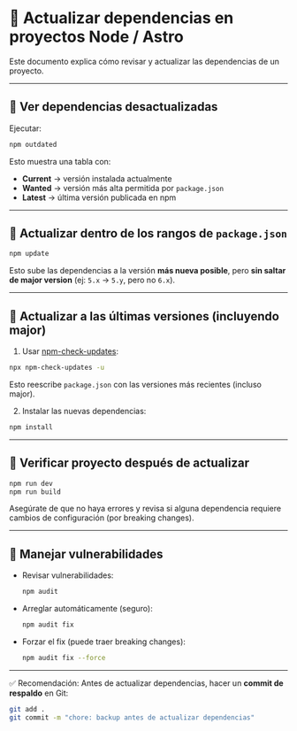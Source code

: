 # 🔄 Actualizar dependencias en proyectos Node / Astro

Este documento explica cómo revisar y actualizar las dependencias de un proyecto.

---

## 📌 Ver dependencias desactualizadas

Ejecutar:

```bash
npm outdated
```

Esto muestra una tabla con:

* **Current** → versión instalada actualmente
* **Wanted** → versión más alta permitida por `package.json`
* **Latest** → última versión publicada en npm

---

## 📌 Actualizar dentro de los rangos de `package.json`

```bash
npm update
```

Esto sube las dependencias a la versión **más nueva posible**, pero **sin saltar de major version** (ej: `5.x` → `5.y`, pero no `6.x`).

---

## 📌 Actualizar a las últimas versiones (incluyendo major)

1. Usar [npm-check-updates](https://www.npmjs.com/package/npm-check-updates):

```bash
npx npm-check-updates -u
```

Esto reescribe `package.json` con las versiones más recientes (incluso major).

2. Instalar las nuevas dependencias:

```bash
npm install
```

---

## 📌 Verificar proyecto después de actualizar

```bash
npm run dev
npm run build
```

Asegúrate de que no haya errores y revisa si alguna dependencia requiere cambios de configuración (por breaking changes).

---

## 📌 Manejar vulnerabilidades

* Revisar vulnerabilidades:

  ```bash
  npm audit
  ```

* Arreglar automáticamente (seguro):

  ```bash
  npm audit fix
  ```

* Forzar el fix (puede traer breaking changes):

  ```bash
  npm audit fix --force
  ```

---

✅ Recomendación: Antes de actualizar dependencias, hacer un **commit de respaldo** en Git:

```bash
git add .
git commit -m "chore: backup antes de actualizar dependencias"
```
